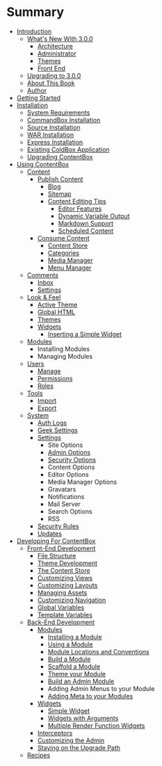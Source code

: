# Summary

* [Introduction](README.md)
    * [What's New With 3.0.0](introduction/whats_new.md)
        * [Architecture](introduction/whats_new_3_0_0/architecture.md)
        * [Administrator](introduction/whats_new_3_0_0/administrator.md)
        * [Themes](introduction/whats_new_3_0_0/themes.md)
        * [Front End](introduction/whats_new_3_0_0/front_end.md)
    * [Upgrading to 3.0.0](introduction/upgrading.md)
    * [About This Book](introduction/about_this_book.md)
    * [Author](introduction/author.md)
* [Getting Started](getting_started/index.md)
* [Installation](installation/index.md)
    * [System Requirements](installation/system_requirements.md)
    * [CommandBox Installation](installation/commandbox_installation.md)
    * [Source Installation](installation/source_installation.md)
    * [WAR Installation](installation/war_installation.md)
    * [Express Installation](installation/express_installation.md)
    * [Existing ColdBox Application](installation/existing_coldbox_application.md)
    * [Upgrading ContentBox](installation/upgrading_contentbox.md)
* [Using ContentBox](using/README.md)
    * [Content](using/content/index.md)
        * [Publish Content](using/content/direct_pubilsh/index.md)
            * [Blog](using/content/direct_pubilsh/blog.md)
            * [Sitemap](using/content/direct_publish/sitemap.md)
            * [Content Editing Tips](using/content/direct_pubilsh/content-editing-tips.md)
                * [Editor Features](using/content/direct_pubilsh/editor-features.md)
                * [Dynamic Variable Output](using/content/direct_pubilsh/dynamic-variable-output.md)
                * [Markdown Support](using/content/direct_pubilsh/markdown-support.md)
                * [Scheduled Content](using/content/direct_pubilsh/scheduled-content.md)
        * [Consume Content](using/content/indirect_publishing/index.md)
            * [Content Store](using/content/indirect_publishing/contentstore.md)
            * [Categories](using/content/indirect_publishing/categories.md)
            * [Media Manager](using/content/indirect_publishing/media-manager.md)
            * [Menu Manager](using/content/indirect_publishing/menu-manager.md)
    * [Comments](using/comments/index.md)
        * [Inbox](using/comments/inbox.md)
        * [Settings](using/comments/settings.md)
    * [Look & Feel](using/look-and-feel/index.md)
        * [Active Theme](using/look-and-feel/active_theme.md)
        * [Global HTML](using/look-and-feel/global_html.md)
        * [Themes](using/look-and-feel/themes.md)
        * [Widgets](using/look-and-feel/widgets.md)
            * [Inserting a Simple Widget](using/look-and-feel/inserting-a-simple-widget.md)
    * [Modules](using/modules/index.md)
        * Installing Modules
        * Managing Modules
    * [Users](using/users/index.md)
        * [Manage](using/users/manage.md)
        * [Permissions](using/users/permissions.md)
        * [Roles](using/users/roles.md)
    * [Tools](using/tools/index.md)
        * [Import](using/tools/import.md)
        * [Export](using/tools/export.md)
    * [System](using/system/index.md)
        * [Auth Logs](using/system/auth_logs.md)
        * [Geek Settings](using/system/geek_settings.md)
        * [Settings](using/system/settings.md)
            * Site Options
            * [Admin Options](using/system/admin-options.md)
            * [Security Options](using/system/security-options.md)
            * Content Options
            * Editor Options
            * Media Manager Options
            * Gravatars
            * Notifications
            * Mail Server
            * Search Options
            * RSS
        * [Security Rules](using/system/security_rules.md)
        * [Updates](using/system/updates.md)
* [Developing For ContentBox](developing/README.md)
    * [Front-End Development](developing/front_end/README.md)
        * [File Structure](developing/front_end/files.md)
        * [Theme Development](developing/themes/README.md)
        * [The Content Store](developing/front_end/contentstore.md)
        * [Customizing Views](developing/front_end/views.md)
        * [Customizing Layouts](developing/front_end/layouts.md)
        * [Managing Assets](developing/front_end/assets.md)
        * [Customizing Navigation](developing/front_end/navigation.md)
        * [Global Variables](developing/globals.md)
        * [Template Variables](developing/front_end/templateVars.md)
    * [Back-End Development](developing/back_end/readme.md)
        * [Modules](developing/back_end/modules/index.md)
            * [Installing a Module](developing/back_end/modules/installing.md)
            * [Using a Module](developing/back_end/modules/using.md)
            * [Module Locations and Conventions](developing/back_end/modules/conventions.md)
            * [Build a Module](developing/back_end/modules/build.md)
            * [Scaffold a Module](developing/back_end/modules/scaffhold.md)
            * [Theme your Module](developing/back_end/modules/theme.md)
            * [Build an Admin Module](developing/back_end/modules/buildadmin.md)
            * Adding Admin Menus to your Module
            * [Adding Meta to your Modules](developing/back_end/modules/adding-meta-to-your-modules.md)
        * [Widgets](developing/back_end/widgets.md)
            * [Simple Widget](developing/back_end/simple-widget.md)
            * [Widgets with Arguments](developing/back_end/widgets-with-arguments.md)
            * [Multiple Render Function Widgets](developing/back_end/multiple-render-function-widgets.md)
        * [Interceptors](developing/back_end/interceptors.md)
        * [Customizing the Admin](developing/back_end/admin.md)
        * [Staying on the Upgrade Path](developing/back_end/upgrades.md)
    * [Recipes](recipes/index.md)

